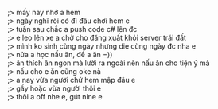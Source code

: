 ;> mấy nay nhớ a hem<br>
;> ngày nghĩ ròi có đi đâu chơi hem e<br>
;> tuần sau chắc a push code c# lên đc<br>
;> e leo lên xe a chở cho đăng xuất khỏi server trái đất<br>
;> mình ko sinh cùng ngày nhưng die cùng ngày đc nha e<br>
;> nửa a học nấu ăn, để a ăn =))<br>
;> ăn thích ăn ngon mà lười ra ngoài nên nấu ăn cho tiện ý mà<br>
;> nấu cho e ăn cũng oke nà<br>
;> a nay vừa người chứ hem mập đâu e<br>
;> gầy hoặc vừa người thôi e<br>
;> thôi a off nhe e, gút nine e
